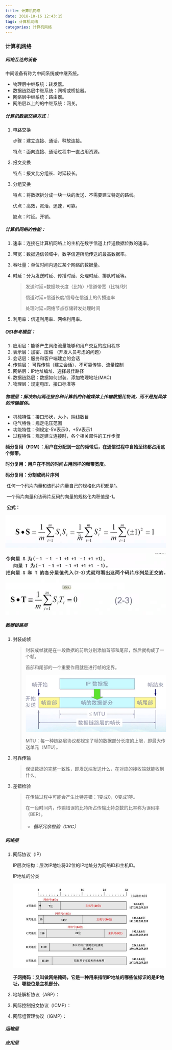 ```yaml
---
title: 计算机网络
date: 2018-10-16 12:43:15
tags: 计算机网络
categories: 计算机网络
---
```


### 计算机网络

##### 网络互连的设备

中间设备有称为中间系统或中继系统。

- 物理层中继系统：转发器。
- 数据链路层中继系统：网桥或桥接器。
- 网络层中继系统：路由器。
- 网络层以上的的中继系统：网关。

##### 计算机数据交换方式：

1. 电路交换

   步骤：建立连接、通话、释放连接。

   特点：面向连接、通话过程中一直占用资源。

2. 报文交换

   特点：报文比分组长、时延较长。

3. 分组交换

   特点：将数据拆分成一块一块的发送、不需要建立特定的路线。

   优点：高效，灵活，迅速，可靠。

   缺点：时延。开销。

##### 计算机网络的性能：

1. 速率：连接在计算机网络上的主机在数字信道上传送数据位数的速率。

2. 带宽：数据通信领域中，数字信道所能传送的最高数据率。

3. 吞吐量：单位时间内通过某个网络的数据量。

4. 时延：分为发送时延、传播时延、处理时延、排队时延等。

   > 发送时延=数据块长度（比特）/信道带宽（比特/秒）
   >
   > 信道时延=信道长度/信号在信道上的传播速率
   >
   > 处理时延=网络节点存储转发处理时间

5. 利用率：信道利用率、网络利用率。

##### OSI参考模型：

1. 应用层：能够产生网络流量能够和用户交互的应用程序
2. 表示层：加密、压缩 （开发人员考虑的问题）
3. 会话层：服务和客户端建立的会话
4. 传输层： 可靠传输（建立会话）、不可靠传输、流量控制
5. 网络层：IP地址编址、选择最佳路径
6. 数据链路层：数据如何封装、添加物理地址(MAC)
7. 物理层：规定电压、接口标准等

##### 物理层：解决如何再连接各种计算机的传输媒体上传输数据比特流，而不是指具体的传输媒体。

- 机械特性：接口形状，大小，阴线数目
- 电气特性：规定电压范围
- 功能特性：例规定-5V表示0，+5V表示1
- 过程特性：规定建立连接时，各个相关部件的工作步骤

**频分复用（FDM）：用户在分配到一定的频带后，在通信过程中自始至终都占用这个频带。**

**时分复用：用户在不同的时间占用同样的频带宽度。**

**码分复用：分割成码片序列**

​	任何一个码片向量和该码片向量自己的规格化内积都是1。

​	一个码片向量和该码片反码的向量的规格化内积值是-1。

​	**公式：**

![](计算机网络/8b9c50964095160480f00995d28b8ac3.png)

![](计算机网络/ffd0bea740c395d2807ae91fd1a27a4f.png)

##### 数据链路层

1. 封装成帧

   > 封装成帧就是在一段数据的前后分别添加首部和尾部，然后就构成了一个帧。
   >
   > 首部和尾部的一个重要作用就是进行帧的定界。
   >
   > ![](计算机网络/a5edd4d540ed8572803058f6a9f0c854.png)
   >
   > MTU：每一种链路层协议都规定了帧的数据部分长度的上限，即最大传送单元（MTU）。

2. 可靠传输

   > 保证数据的完整一致性，即发送端发送什么，在对应的接收端就能收到什么。

3. 差错检验

   > 在传输过程中可能会产生比特差错：1变成0，0变成1等。
   >
   > 在一段时间内，传输错误的比特所占传输比特总数的比率称为误码率（BER）。
   >
   > - ##### 循环冗余检验（CRC）

##### 网络层

1. 网际协议（IP）

   IP层次结构：层次IP地址将32位的IP地址分为网络ID和主机ID。

   IP地址的分类

   ![](计算机网络/e0e0be624093114e805cd93918b993b9.png)

   **子网掩码：又叫做网络掩码，它是一种用来指明IP地址的哪些位标识的是IP地址，哪些位是主机部分。**

2. 地址解析协议（ARP）：

3. 网际控制报文协议（ICMP）：

4. 网际组管理协议（IGMP）：

##### 运输层

##### 应用层